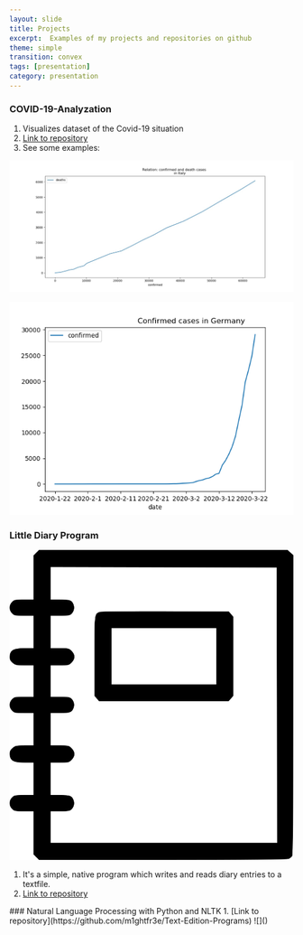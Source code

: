 ```yaml
---
layout: slide
title: Projects
excerpt:  Examples of my projects and repositories on github
theme: simple
transition: convex
tags: [presentation]
category: presentation
---
```

<section data-markdown>

### COVID-19-Analyzation
1. Visualizes dataset of the Covid-19 situation
2. [Link to repository](https://github.com/m1ghtfr3e/COVID-19-Analyzation)
3. See some examples:

![Relation of confirmed and death cases in Italy](/images/conf-dead.jpg)

![Chronical Evoultion of confirmed cases in Germany](/images/conf-GER.png)

</section>
<section data-markdown>
  
### Little Diary Program
![](/images/Diary.png)

1. It's a simple, native program which writes and reads diary entries 
   to a textfile. 
2. [Link to repository](https://github.com/m1ghtfr3e/Diary)
  
  
</section>
<section data-markdown>
### Natural Language Processing with Python and NLTK
1. [Link to repository](https://github.com/m1ghtfr3e/Text-Edition-Programs)
![]()
  
</section>
